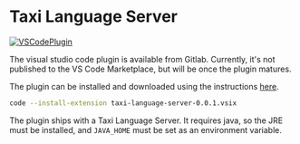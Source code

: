 # Taxi Language Server

[![VSCodePlugin](https://img.shields.io/badge/VSCode_Plugin-blue?style=for-the-badge&logo=visual-studio-code)](https://gitlab.com/taxi-lang/language-server/-/jobs/artifacts/master/download?job=package-plugin)

The visual studio code plugin is available from Gitlab.
Currently, it's not published to the VS Code Marketplace, but will be once the plugin matures.

The plugin can be installed and downloaded using the instructions [here](https://code.visualstudio.com/api/working-with-extensions/publishing-extension#packaging-extensions).

```bash
code --install-extension taxi-language-server-0.0.1.vsix
```

The plugin ships with a Taxi Language Server.  It requires java, 
so the JRE must be installed, and `JAVA_HOME` must be set as an environment variable. 



